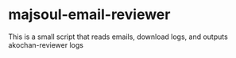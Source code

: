 # majsoul-email-reviewer
This is a small script that reads emails, download logs, and outputs akochan-reviewer logs
